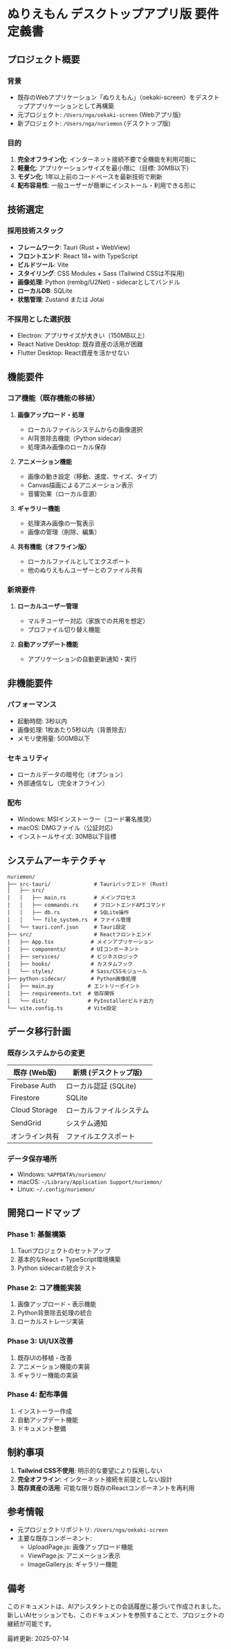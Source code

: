 # ぬりえもん デスクトップアプリ版 要件定義書

## プロジェクト概要

### 背景
- 既存のWebアプリケーション「ぬりえもん」（oekaki-screen）をデスクトップアプリケーションとして再構築
- 元プロジェクト: `/Users/nga/oekaki-screen` (Webアプリ版)
- 新プロジェクト: `/Users/nga/nuriemon` (デスクトップ版)

### 目的
1. **完全オフライン化**: インターネット接続不要で全機能を利用可能に
2. **軽量化**: アプリケーションサイズを最小限に（目標: 30MB以下）
3. **モダン化**: 1年以上前のコードベースを最新技術で刷新
4. **配布容易性**: 一般ユーザーが簡単にインストール・利用できる形に

## 技術選定

### 採用技術スタック
- **フレームワーク**: Tauri (Rust + WebView)
- **フロントエンド**: React 18+ with TypeScript
- **ビルドツール**: Vite
- **スタイリング**: CSS Modules + Sass (Tailwind CSSは不採用)
- **画像処理**: Python (rembg/U2Net) - sidecarとしてバンドル
- **ローカルDB**: SQLite
- **状態管理**: Zustand または Jotai

### 不採用とした選択肢
- Electron: アプリサイズが大きい（150MB以上）
- React Native Desktop: 既存資産の活用が困難
- Flutter Desktop: React資産を活かせない

## 機能要件

### コア機能（既存機能の移植）
1. **画像アップロード・処理**
   - ローカルファイルシステムからの画像選択
   - AI背景除去機能（Python sidecar）
   - 処理済み画像のローカル保存

2. **アニメーション機能**
   - 画像の動き設定（移動、速度、サイズ、タイプ）
   - Canvas描画によるアニメーション表示
   - 音響効果（ローカル音源）

3. **ギャラリー機能**
   - 処理済み画像の一覧表示
   - 画像の管理（削除、編集）

4. **共有機能（オフライン版）**
   - ローカルファイルとしてエクスポート
   - 他のぬりえもんユーザーとのファイル共有

### 新規要件
1. **ローカルユーザー管理**
   - マルチユーザー対応（家族での共用を想定）
   - プロファイル切り替え機能

2. **自動アップデート機能**
   - アプリケーションの自動更新通知・実行

## 非機能要件

### パフォーマンス
- 起動時間: 3秒以内
- 画像処理: 1枚あたり5秒以内（背景除去）
- メモリ使用量: 500MB以下

### セキュリティ
- ローカルデータの暗号化（オプション）
- 外部通信なし（完全オフライン）

### 配布
- Windows: MSIインストーラー（コード署名推奨）
- macOS: DMGファイル（公証対応）
- インストールサイズ: 30MB以下目標

## システムアーキテクチャ

```
nuriemon/
├── src-tauri/              # Tauriバックエンド (Rust)
│   ├── src/
│   │   ├── main.rs         # メインプロセス
│   │   ├── commands.rs     # フロントエンドAPIコマンド
│   │   ├── db.rs           # SQLite操作
│   │   └── file_system.rs  # ファイル管理
│   └── tauri.conf.json     # Tauri設定
├── src/                    # Reactフロントエンド
│   ├── App.tsx            # メインアプリケーション
│   ├── components/        # UIコンポーネント
│   ├── services/          # ビジネスロジック
│   ├── hooks/             # カスタムフック
│   └── styles/            # Sass/CSSモジュール
├── python-sidecar/        # Python画像処理
│   ├── main.py           # エントリーポイント
│   ├── requirements.txt  # 依存関係
│   └── dist/             # PyInstallerビルド出力
└── vite.config.ts        # Vite設定
```

## データ移行計画

### 既存システムからの変更
| 既存 (Web版) | 新規 (デスクトップ版) |
|------------|------------------|
| Firebase Auth | ローカル認証 (SQLite) |
| Firestore | SQLite |
| Cloud Storage | ローカルファイルシステム |
| SendGrid | システム通知 |
| オンライン共有 | ファイルエクスポート |

### データ保存場所
- Windows: `%APPDATA%/nuriemon/`
- macOS: `~/Library/Application Support/nuriemon/`
- Linux: `~/.config/nuriemon/`

## 開発ロードマップ

### Phase 1: 基盤構築
1. Tauriプロジェクトのセットアップ
2. 基本的なReact + TypeScript環境構築
3. Python sidecarの統合テスト

### Phase 2: コア機能実装
1. 画像アップロード・表示機能
2. Python背景除去処理の統合
3. ローカルストレージ実装

### Phase 3: UI/UX改善
1. 既存UIの移植・改善
2. アニメーション機能の実装
3. ギャラリー機能の実装

### Phase 4: 配布準備
1. インストーラー作成
2. 自動アップデート機能
3. ドキュメント整備

## 制約事項

1. **Tailwind CSS不使用**: 明示的な要望により採用しない
2. **完全オフライン**: インターネット接続を前提としない設計
3. **既存資産の活用**: 可能な限り既存のReactコンポーネントを再利用

## 参考情報

- 元プロジェクトリポジトリ: `/Users/nga/oekaki-screen`
- 主要な既存コンポーネント:
  - UploadPage.js: 画像アップロード機能
  - ViewPage.js: アニメーション表示
  - ImageGallery.js: ギャラリー機能

## 備考

このドキュメントは、AIアシスタントとの会話履歴に基づいて作成されました。
新しいAIセッションでも、このドキュメントを参照することで、プロジェクトの継続が可能です。

最終更新: 2025-07-14